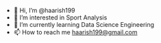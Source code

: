 - 👋 Hi, I’m @haarish199
- 👀 I’m interested in Sport Analysis
- 🌱 I’m currently learning Data Science Engineering 
- 📫 How to reach me haarish199@gmail.com

<!---
haarish199/haarish199 is a ✨ special ✨ repository because its `README.md` (this file) appears on your GitHub profile.
You can click the Preview link to take a look at your changes.
--->
